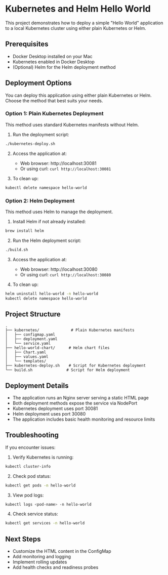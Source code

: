 # Kubernetes and Helm Hello World

This project demonstrates how to deploy a simple "Hello World" application to a local Kubernetes cluster using either plain Kubernetes or Helm.

## Prerequisites

- Docker Desktop installed on your Mac
- Kubernetes enabled in Docker Desktop
- (Optional) Helm for the Helm deployment method

## Deployment Options

You can deploy this application using either plain Kubernetes or Helm. Choose the method that best suits your needs.

### Option 1: Plain Kubernetes Deployment

This method uses standard Kubernetes manifests without Helm.

1. Run the deployment script:
```bash
./kubernetes-deploy.sh
```

2. Access the application at:
   - Web browser: http://localhost:30081
   - Or using curl: `curl http://localhost:30081`

3. To clean up:
```bash
kubectl delete namespace hello-world
```

### Option 2: Helm Deployment

This method uses Helm to manage the deployment.

1. Install Helm if not already installed:
```bash
brew install helm
```

2. Run the Helm deployment script:
```bash
./build.sh
```

3. Access the application at:
   - Web browser: http://localhost:30080
   - Or using curl: `curl http://localhost:30080`

4. To clean up:
```bash
helm uninstall hello-world -n hello-world
kubectl delete namespace hello-world
```

## Project Structure

```
.
├── kubernetes/              # Plain Kubernetes manifests
│   ├── configmap.yaml
│   ├── deployment.yaml
│   └── service.yaml
├── hello-world-chart/      # Helm chart files
│   ├── Chart.yaml
│   ├── values.yaml
│   └── templates/
├── kubernetes-deploy.sh    # Script for Kubernetes deployment
└── build.sh               # Script for Helm deployment
```

## Deployment Details

- The application runs an Nginx server serving a static HTML page
- Both deployment methods expose the service via NodePort
- Kubernetes deployment uses port 30081
- Helm deployment uses port 30080
- The application includes basic health monitoring and resource limits

## Troubleshooting

If you encounter issues:

1. Verify Kubernetes is running:
```bash
kubectl cluster-info
```

2. Check pod status:
```bash
kubectl get pods -n hello-world
```

3. View pod logs:
```bash
kubectl logs <pod-name> -n hello-world
```

4. Check service status:
```bash
kubectl get services -n hello-world
```

## Next Steps

- Customize the HTML content in the ConfigMap
- Add monitoring and logging
- Implement rolling updates
- Add health checks and readiness probes